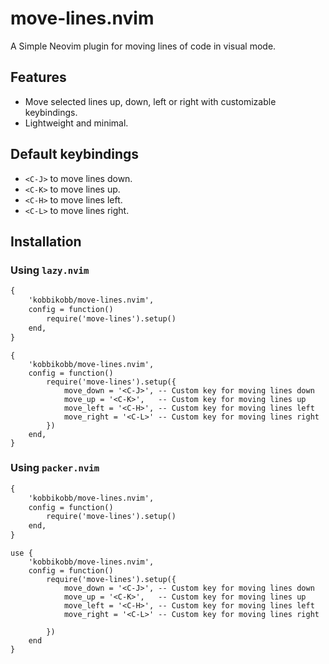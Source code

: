 # move-lines.nvim

A Simple Neovim plugin for moving lines of code in visual mode.

## Features
- Move selected lines up, down, left or right with customizable keybindings.
- Lightweight and minimal.

## Default keybindings
- `<C-J>` to move lines down.
- `<C-K>` to move lines up.
- `<C-H>` to move lines left.
- `<C-L>` to move lines right.

## Installation

### Using `lazy.nvim`

```Default keybindings
{
    'kobbikobb/move-lines.nvim',
    config = function()
        require('move-lines').setup()
    end,
}
```

```Custom Keybindings
{
    'kobbikobb/move-lines.nvim',
    config = function()
        require('move-lines').setup({
            move_down = '<C-J>', -- Custom key for moving lines down
            move_up = '<C-K>',   -- Custom key for moving lines up
            move_left = '<C-H>', -- Custom key for moving lines left
            move_right = '<C-L>' -- Custom key for moving lines right
        })
    end,
}
```

### Using `packer.nvim`

```Default keybindings
{
    'kobbikobb/move-lines.nvim',
    config = function()
        require('move-lines').setup()
    end,
}
```

```Custom keybindings
use {
    'kobbikobb/move-lines.nvim',
    config = function()
        require('move-lines').setup({
            move_down = '<C-J>', -- Custom key for moving lines down
            move_up = '<C-K>',   -- Custom key for moving lines up
            move_left = '<C-H>', -- Custom key for moving lines left
            move_right = '<C-L>' -- Custom key for moving lines right

        })
    end
}
```

